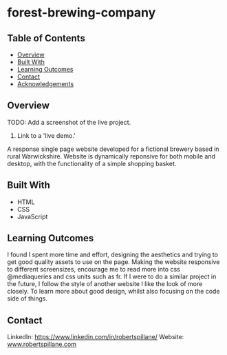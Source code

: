 # forest-brewing-company

## Table of Contents

- [Overview](#overview)
- [Built With](#built-with)
- [Learning Outcomes](#learning-outcomes)
- [Contact](#contact)
- [Acknowledgements](#acknowledgements)

## Overview


TODO: Add a screenshot of the live project.
1. Link to a 'live demo.'

A response single page website developed for a fictional brewery based in rural Warwickshire. Website is dynamically reponsive for both mobile and desktop, with the functionality of a simple shopping basket.

## Built With

 - HTML
 - CSS
 - JavaScript

## Learning Outcomes
I found I spent more time and effort, designing the aesthetics and trying to get good quality assets to use on the page. 
Making the website responsive to different screensizes, encourage me to read more into css @mediaqueries and css units such as fr.
If I were to do a similar project in the future, I follow the style of another website I like the look of more closely. To learn more about good design, whilst also focusing on the code side of things.

## Contact

LinkedIn:  https://www.linkedin.com/in/robertspillane/
Website: www.robertspillane.com
